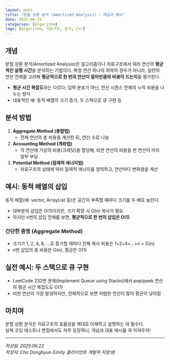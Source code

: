 ```yaml
---
layout: post
title: "분할 상환 분석 (Amortized Analysis) - 개념과 예시"
date: 2025-06-22
categories: [Algorithm]
tags: [Algorithm, 자료구조, 분석, C++]
---
```


## 개념
분할 상환 분석(Amortized Analysis)은 알고리즘이나 자료구조에서 여러 연산의 **평균적인 실행 시간**을 분석하는 기법이다. 
특정 연산 하나의 최악의 경우가 아니라, 일련의 연산 전체를 고려해 **평균적으로 한 번의 연산이 얼마만큼의 비용이 드는지**를 평가한다.

- **평균 시간 복잡도**와는 다르다: 입력 분포가 아닌, 연산 시퀀스 전체의 누적 비용을 나누는 방식
- 대표적인 예: 동적 배열의 크기 증가, 두 스택으로 큐 구현 등

## 분석 방법
1. **Aggregate Method (총합법)**
   - 전체 연산의 총 비용을 계산한 뒤, 연산 수로 나눔
2. **Accounting Method (계좌법)**
   - 각 연산에 가상의 비용(크레딧)을 할당해, 비싼 연산의 비용을 싼 연산이 미리 일부 부담
3. **Potential Method (잠재적 에너지법)**
   - 자료구조의 상태에 따라 잠재적 에너지를 정의하고, 연산마다 변화량을 계산

## 예시: 동적 배열의 삽입
동적 배열(예: vector, ArrayList 등)은 공간이 부족할 때마다 크기를 두 배로 늘린다.
- 대부분의 삽입은 O(1)이지만, 크기 확장 시 O(n) 복사가 필요
- 하지만 n번의 삽입 전체를 보면, **평균적으로 한 번의 삽입은 O(1)**

### 간단한 증명 (Aggregate Method)
- 크기가 1, 2, 4, 8, ...로 증가할 때마다 전체 복사 비용은 1+2+4+...+n = O(n)
- n번 삽입의 총 비용은 O(n), 평균은 O(1)

## 실전 예시: 두 스택으로 큐 구현
- LeetCode 232번 문제(Implement Queue using Stacks)에서 pop/peek 연산의 평균 시간 복잡도도 O(1)
- 비싼 연산이 가끔 발생하지만, 전체적으로 보면 저렴한 연산이 많아 평균이 낮아짐

## 마치며
분할 상환 분석은 자료구조의 효율성을 제대로 이해하고 설명하는 데 필수다.<br/>
실제 코딩 테스트나 면접에서도 자주 등장하니, 개념과 대표 예시를 꼭 익혀두자!

---

*작성일: 2025.06.22*<br/>
*작성자: Cho Donghyun (Unity 클라이언트 개발자 지망생)* 